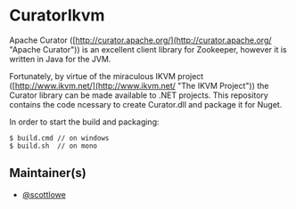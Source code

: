 # CuratorIkvm

Apache Curator ([http://curator.apache.org/](http://curator.apache.org/ "Apache Curator")) is an excellent client library for Zookeeper, however it is written in Java for the JVM.

Fortunately, by virtue of the miraculous IKVM project ([http://www.ikvm.net/](http://www.ikvm.net/ "The IKVM Project")) the Curator library can be made available to .NET projects. This repository contains the code ncessary to create Curator.dll and package it for Nuget.

In order to start the build and packaging:

    $ build.cmd // on windows    
    $ build.sh  // on mono

## Maintainer(s)

- [@scottlowe](https://github.com/scottlowe)
